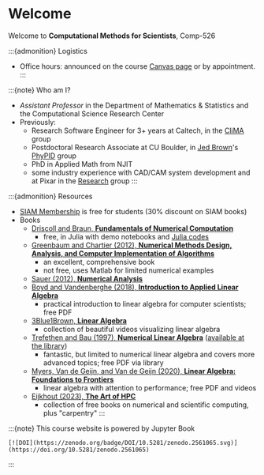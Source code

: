 # Welcome

Welcome to **Computational Methods for Scientists**, Comp-526

:::{admonition} Logistics
* Office hours: announced on the course [Canvas page](https://sdsu.instructure.com/courses/185408) or by appointment.
:::

:::{note}
Who am I?
- _Assistant Professor_ in the Department of Mathematics & Statistics and the Computational Science Research Center
- Previously:
  * Research Software Engineer for 3+ years at Caltech, in the [CliMA](https://clima.caltech.edu/) group
  * Postdoctoral Research Associate at CU Boulder, in [Jed Brown](https://jedbrown.org/)'s [PhyPID](https://phypid.org/) group
  * PhD in Applied Math from NJIT
  * some industry experience with CAD/CAM system development and at Pixar in the [Research](https://graphics.pixar.com/research/) group
:::


:::{admonition} Resources

* [SIAM Membership](http://www.siam.org/students/memberships.php) is free for students (30% discount on SIAM books)
* Books
  * [Driscoll and Braun, **Fundamentals of Numerical Computation**](https://tobydriscoll.net/fnc-julia/)
    * free, in Julia with demo notebooks and [Julia codes](https://github.com/fncbook/FundamentalsNumericalComputation.jl?tab=readme-ov-file)
  * [Greenbaum and Chartier (2012), **Numerical Methods Design, Analysis, and Computer Implementation of Algorithms**](https://press.princeton.edu/titles/9763.html)
    * an excellent, comprehensive book
    * not free, uses Matlab for limited numerical examples
  * [Sauer (2012), **Numerical Analysis**](https://www.pearson.com/us/higher-education/program/Sauer-Numerical-Analysis-2nd-Edition/PGM223463.html)
  * [Boyd and Vandenberghe (2018), **Introduction to Applied Linear Algebra**](https://web.stanford.edu/~boyd/vmls/)
    * practical introduction to linear algebra for computer scientists; free PDF
  * [3Blue1Brown, **Linear Algebra**](https://www.3blue1brown.com/topics/linear-algebra)
    * collection of beautiful videos visualizing linear algebra
  * [Trefethen and Bau (1997), **Numerical Linear Algebra**](http://bookstore.siam.org/ot50/) ([available at the library](https://csu-sdsu.primo.exlibrisgroup.com/permalink/01CALS_SDL/r45sar/alma991010712099702917))
    * fantastic, but limited to numerical linear algebra and covers more advanced topics; free PDF via library
  * [Myers, Van de Geijn, and Van de Geijn (2020), **Linear Algebra: Foundations to Frontiers**](http://www.ulaff.net/downloads.html)
    * linear algebra with attention to performance; free PDF and videos
  * [Eijkhout (2023), **The Art of HPC**](https://theartofhpc.com/)
    * collection of free books on numerical and scientific computing, plus "carpentry"
:::

:::{note}
This course website is powered by Jupyter Book 
```{only} html
[![DOI](https://zenodo.org/badge/DOI/10.5281/zenodo.2561065.svg)](https://doi.org/10.5281/zenodo.2561065)
```
:::